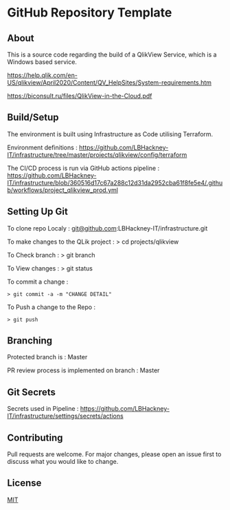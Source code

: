 # GitHub Repository Template

## About

This is a source code regarding the build of a QlikView Service, which is a Windows based service.

https://help.qlik.com/en-US/qlikview/April2020/Content/QV_HelpSites/System-requirements.htm

https://biconsult.ru/files/QlikView-in-the-Cloud.pdf


## Build/Setup

The environment is built using Infrastructure as Code utilising Terraform.  

Environment definitions : https://github.com/LBHackney-IT/infrastructure/tree/master/projects/qlikview/config/terraform

The CI/CD process is run via GitHub actions pipeline :  https://github.com/LBHackney-IT/infrastructure/blob/360516d17c67a288c12d31da2952cba61f8fe5e4/.github/workflows/project_qlikview_prod.yml

## Setting Up Git

To clone repo Localy : git@github.com:LBHackney-IT/infrastructure.git

To make changes to the QLik project :
    > cd projects/qlikview
 
To Check branch :
    > git branch

To View changes :
    > git status 
    
To commit a change :

    > git commit -a -m "CHANGE DETAIL"

To Push a change to the Repo :

    > git push 

## Branching

Protected branch is : Master

PR review process is implemented on branch : Master

## Git Secrets

Secrets used in Pipeline : https://github.com/LBHackney-IT/infrastructure/settings/secrets/actions

## Contributing
Pull requests are welcome. For major changes, please open an issue first to discuss what you would like to change.

## License
[MIT](https://choosealicense.com/licenses/mit/)

